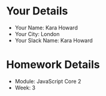 # Your Details

- Your Name: Kara Howard
- Your City: London
- Your Slack Name: Kara Howard

# Homework Details

- Module: JavaScript Core 2
- Week: 3
